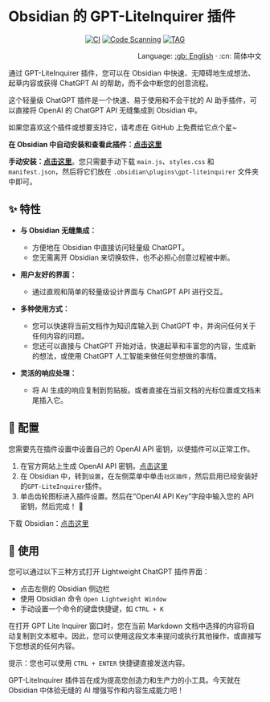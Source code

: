 # Obsidian 的 GPT-LiteInquirer 插件

<div align="center">

[![CI][ci-image]][ci-url]
[![Code Scanning][code-scanning-image]][code-scanning-url]
[![TAG][tag-image]][tag-url]

[ci-image]: https://img.shields.io/github/actions/workflow/status/ittuann/obsidian-gpt-liteinquirer-plugin/CI.yml?branch=master&label=Build%20Status&logo=github&style=for-the-badge
[ci-url]: https://github.com/ittuann/obsidian-gpt-liteinquirer-plugin
[code-scanning-image]: https://img.shields.io/github/actions/workflow/status/ittuann/obsidian-gpt-liteinquirer-plugin/CodeQL.yml?branch=master&label=Code%20Scanning&logo=github&style=for-the-badge
[code-scanning-url]: https://github.com/ittuann/obsidian-gpt-liteinquirer-plugin
[tag-image]: https://img.shields.io/github/v/release/ittuann/obsidian-gpt-liteinquirer-plugin?branch=master&label=Release%20tag&logo=github&style=for-the-badge
[tag-url]: https://github.com/ittuann/obsidian-gpt-liteinquirer-plugin/releases/latest

</div>

<div align="right">
Language:
<a title="English" href="https://github.com/ittuann/obsidian-gpt-liteinquirer-plugin#readme">:gb: English</a> · 
:cn: 简体中文</a>
</div>

通过 GPT-LiteInquirer 插件，您可以在 Obsidian 中快速、无障碍地生成想法、起草内容或获得 ChatGPT AI 的帮助，而不会中断您的创意流程。

这个轻量级 ChatGPT 插件是一个快速、易于使用和不会干扰的 AI 助手插件，可以直接将 OpenAI 的 ChatGPT API 无缝集成到 Obsidian 中。

如果您喜欢这个插件或想要支持它，请考虑在 GitHub 上免费给它点个星~

**在 Obsidian 中自动安装和查看此插件：[点击这里](https://obsidian.md/plugins?id=gpt-liteinquirer)**

**手动安装：[点击这里](https://github.com/ittuann/obsidian-gpt-liteinquirer-plugin/releases/latest)**。您只需要手动下载 `main.js`、`styles.css` 和 `manifest.json`，然后将它们放在 `.obsidian\plugins\gpt-liteinquirer` 文件夹中即可。

## ✨ 特性

-   **与 Obsidian 无缝集成：**

    -   方便地在 Obsidian 中直接访问轻量级 ChatGPT。
    -   您无需离开 Obsidian 来切换软件，也不必担心创意过程被中断。

-   **用户友好的界面：**

    -   通过直观和简单的轻量级设计界面与 ChatGPT API 进行交互。

-   **多种使用方式：**

    -   您可以快速将当前文档作为知识库输入到 ChatGPT 中，并询问任何关于任何内容的问题。
    -   您还可以直接与 ChatGPT 开始对话，快速起草和丰富您的内容，生成新的想法，或使用 ChatGPT 人工智能来做任何您想做的事情。

-   **灵活的响应处理：**
    -   将 AI 生成的响应复制到剪贴板。或者直接在当前文档的光标位置或文档末尾插入它。

## 🧩 配置

您需要先在插件设置中设置自己的 OpenAI API 密钥，以便插件可以正常工作。

1. 在官方网站上生成 OpenAI API 密钥。[点击这里](https://beta.openai.com/account/api-keys)
2. 在 Obsidian 中，转到`设置`，在左侧菜单中单击`社区插件`，然后启用已经安装好的`GPT-LiteInquirer`插件。
3. 单击齿轮图标进入插件设置。然后在“OpenAI API Key”字段中输入您的 API 密钥，然后完成！ 🎉

下载 Obsidian：[点击这里](https://www.obsidian.md/)

## 📝 使用

您可以通过以下三种方式打开 Lightweight ChatGPT 插件界面：

-   点击左侧的 Obsidian 侧边栏
-   使用 Obsidian 命令 `Open Lightweight Window`
-   手动设置一个命令的键盘快捷键，如 `CTRL + K`

在打开 GPT Lite Inquirer 窗口时，您在当前 Markdown 文档中选择的内容将自动复制到文本框中。因此，您可以使用这段文本来提问或执行其他操作，或直接写下您想说的任何内容。

提示：您也可以使用 `CTRL + ENTER` 快捷键直接发送内容。

GPT-LiteInquirer 插件旨在成为提高您创造力和生产力的小工具。今天就在 Obsidian 中体验无缝的 AI 增强写作和内容生成能力吧！
